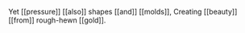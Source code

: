 Yet [[pressure]] [[also]] shapes [[and]] [[molds]], 
Creating [[beauty]] [[from]] rough-hewn [[gold]]. 